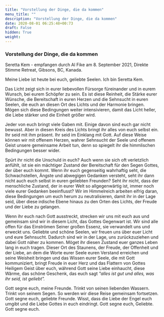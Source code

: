 ```yaml
---
title: "Vorstellung der Dinge, die da kommen"
menu_title: ""
description: "Vorstellung der Dinge, die da kommen"
date: 2020-08-01 06:25:48+00:73
draft: False
hidden: True
weight:
---
```

### Vorstellung der Dinge, die da kommen

Seretta Kem - empfangen durch Al Fike am 8. September 2021, Direkte Stimme Retreat, Gibsons, BC, Kanada.

Meine Liebe ist heute bei euch, geliebte Seelen. Ich bin Seretta Kem.

Das Licht zeigt sich in eurer liebevollen Fürsorge füreinander und in eurem Wunsch, bei eurem Schöpfer zu sein. Es ist diese Reinheit, die Stärke eurer Wünsche, die Bereitschaft in euren Herzen und die Sehnsucht in euren Seelen, die euch an diesen Ort des Lichts und der Harmonie bringen. Mögen sich diese Bedingungen weiter intensivieren, damit das Licht heller, die Liebe stärker und die Einheit größer wird.

Jeder von euch bringt viele Gaben mit. Einige davon sind euch gar nicht bewusst. Aber in diesen Kreis des Lichts bringt ihr alles von euch selbst ein. Ihr seid mit ihm präsent. Ihr seid im Einklang mit Gott. Auf diese Weise können wir mit offenem Herzen, wahrer Sehnsucht der Seele und offenem Geist unsere gemeinsame Arbeit tun, denn so spiegelt ihr die himmlischen Bedingungen besser wider.

Spürt ihr nicht die Unschuld in euch? Auch wenn sie sich oft verletzlich anfühlt, ist sie ein mächtiger Zustand der Bereitschaft für den Segen Gottes, der über euch kommt. Wenn ihr euch gegenseitig wahrhaftig seht, die Schwachstellen, Ängste und abwegigen Gedanken versteht, seht ihr dann nicht auch euch selbst in euren geliebten Freunden? Seht ihr nicht, dass der menschliche Zustand, der in eurer Welt so allgegenwärtig ist, immer noch viele eurer Gedanken beeinflusst? Wir im Himmelreich arbeiten eifrig daran, diese Bedingungen um euch herum zu neutralisieren, damit ihr in der Lage seid, über diese irdische Ebene hinaus zu den Orten des Lichts, der Freude und der Liebe zu gelangen.

Wenn ihr euch nach Gott ausstreckt, strecken wir uns mit euch aus und gemeinsam sind wir in diesem Licht, das Gottes Gegenwart ist. Wir sind alle offen für das Einströmen Seiner großen Essenz, sie verwandelt uns und erweckt uns. Geliebte und schöne Seelen, wir freuen uns über euer Licht und eure Sehnsucht. Dadurch sind wir in der Lage, uns zurückzuziehen und dabei Gott näher zu kommen. Möget ihr diesen Zustand euer ganzes Leben lang in euch tragen. Dieser Ort des Staunens, der Freude, der Offenheit und der Liebe, an dem die Worte eurer Seele euren Verstand erreichen und seine Weisheit bringen und das Wissen eurer Seele, die mit Gott kommuniziert, bringt Freude in euer Herz und das Flattern von Gottes Heiligem Geist über euch, während Gott seine Liebe einhaucht, diese Wärme, das schöne Geschenk, das euch sagt *"alles ist gut und alles, was ihr seid, ist geliebt".*

Gott segne euch, meine Freunde. Trinkt von seinen liebenden Wassern. Trinkt von seinem Segen. So werden wir diese Reise gemeinsam fortsetzen. Gott segne euch, geliebte Freunde. Wisst, dass die Liebe der Engel euch umgibt und die Liebe Gottes in euch eindringt. Gott segne euch, Geliebte. Gott segne euch.
